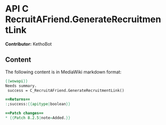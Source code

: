 # API C RecruitAFriend.GenerateRecruitmentLink

**Contributor:** KethoBot

## Content

The following content is in MediaWiki markdown format:

```mediawiki
{{wowapi}}
Needs summary.
 success = C_RecruitAFriend.GenerateRecruitmentLink()

==Returns==
:;success:{{apitype|boolean}}

==Patch changes==
* {{Patch 8.2.5|note=Added.}}
```